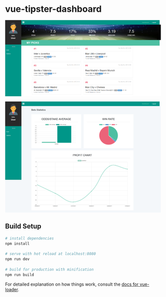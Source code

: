 # vue-tipster-dashboard

![Alt text](https://github.com/TTeRzY/vue-tipster-dashboard/blob/master/src/assets/vue-tipster-dashboard.png "Vue - Dashboard")

![Alt text](https://github.com/TTeRzY/vue-tipster-dashboard/blob/master/src/assets/vue-tipster-dashboard1.png "Vue - Dashboard")


## Build Setup

``` bash
# install dependencies
npm install

# serve with hot reload at localhost:8080
npm run dev

# build for production with minification
npm run build
```

For detailed explanation on how things work, consult the [docs for vue-loader](http://vuejs.github.io/vue-loader).
